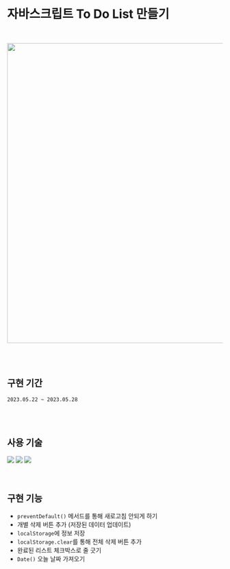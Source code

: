 # 자바스크립트 To Do List 만들기
<br>
<p align="center">
  <img src="https://github.com/hyeonbinnn/to-do-list/assets/117449788/3df15d96-2aa8-424e-bdfa-cfe6acf7477e" width="700">
</p>

<br>
<br>

## 구현 기간
`2023.05.22 ~ 2023.05.28`

<br>
<br>

## 사용 기술
<div>
<img src="https://img.shields.io/badge/HTML5-E34F26?style=flat-square&logo=html5&logoColor=white">
<img src="https://img.shields.io/badge/CSS3-1572B6?style=flat-square&logo=css3&logoColor=white">
<img src="https://img.shields.io/badge/JavaScript-F7DF1E?style=flat-square&logo=javascript&logoColor=black">
</div>

<br>
<br>

## 구현 기능

- `preventDefault()` 메서드를 통해 새로고침 안되게 하기
- 개별 삭제 버튼 추가 (저장된 데이터 업데이트)
- `localStorage`에 정보 저장
- `localStorage.clear`를 통해 전체 삭제 버튼 추가
- 완료된 리스트 체크박스로 줄 긋기
- `Date()` 오늘 날짜 가져오기
